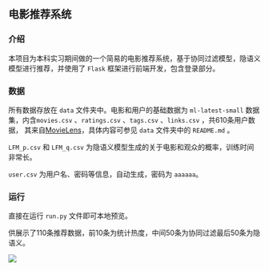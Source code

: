 ## 电影推荐系统

### 介绍

本项目为本科实习期间做的一个简易的电影推荐系统，基于协同过滤模型，隐语义模型进行推荐，并使用了 `Flask` 框架进行前端开发，包含登录部分。



### 数据

所有数据存放在 `data` 文件夹中。电影和用户的基础数据为 `ml-latest-small` 数据集，内含`movies.csv`  、`ratings.csv` 、`tags.csv` 、`links.csv` ，共610条用户数据， 其来自[MovieLens](http://movielens.org)，具体内容可参见 `data` 文件夹中的 `README.md` 。

`LFM_p.csv` 和 `LFM_q.csv` 为隐语义模型生成的关于电影和观众的概率，训练时间非常长。

`user.csv` 为用户名、密码等信息，自动生成，密码为 `aaaaaa`。

### 运行

直接在运行 `run.py` 文件即可本地预览。

供展示了110条推荐数据，前10条为统计热度，中间50条为协同过滤最后50条为隐语义。

![](https://bu.dusays.com/2021/07/07/e956178f476be.png)


